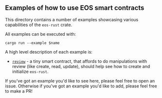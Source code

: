 ## Examples of how to use EOS smart contracts

This directory contains a number of examples showcasing various capabilities of
the `eos-rust` crate.

All examples can be executed with:

```
cargo run --example $name
```

A high level description of each example is:

* [`review`](review.rs) - a tiny smart contract, that affords to do manipulations
  with review (like create, read, update), should help see how to create and 
  initialize `eos-rust`.

If you've got an example you'd like to see here, please feel free to open an
issue. Otherwise if you've got an example you'd like to add, please feel free
to make a PR!
